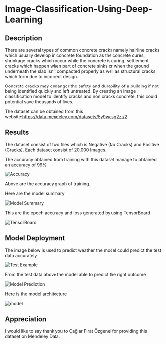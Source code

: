 # Image-Classification-Using-Deep-Learning

## Description
There are several types of common concrete cracks namely hairline cracks which
usually develop in concrete foundation as the concrete cures, shrinkage cracks which
occur while the concrete is curing, settlement cracks which happen when part of
concrete sinks or when the ground underneath the slab isn’t compacted properly as
well as structural cracks which form due to incorrect design.

Concrete cracks may endanger the safety and durability of a building if not being
identified quickly and left untreated. By creating an image classification model to 
identify cracks and non cracks concrete, this could potential save thousands of lives.

The dataset can be obtained from this website:https://data.mendeley.com/datasets/5y9wdsg2zt/2

## Results
The dataset consist of two files which is Negative (No Cracks) and Positive (Cracks). Each dataset
consist of 20,000 Images.

The accuracy obtained from training with this dataset manage to obtained an accuracy of 99%

![Accuracy](https://github.com/BrandenAdems/Image-Classification-Using-Deep-Learning/assets/88533031/1476ef21-529e-4345-939b-debd84e392e4)

Above are the accuracy graph of training.

Here are the model summary

![Model Summary](https://github.com/BrandenAdems/Image-Classification-Using-Deep-Learning/assets/88533031/e98341ad-a920-4ce8-b483-1c9a66499381)

This are the epoch accuracy and loss generated by using TensorBoard

![TensorBoard](https://github.com/BrandenAdems/Image-Classification-Using-Deep-Learning/assets/88533031/e97aefb8-2e2f-4a89-ab7c-d99936dfd2e5)

## Model Deployment

The image below is used to predict weather the model could predict the test data accurately

![Test Example](https://github.com/BrandenAdems/Image-Classification-Using-Deep-Learning/assets/88533031/b7b9e6ca-c861-44b0-b210-15403d84dd6e)

From the test data above the model able to predict the right outcome

![Model Prediction ](https://github.com/BrandenAdems/Image-Classification-Using-Deep-Learning/assets/88533031/c406a6fa-9c4d-4925-a55b-294d26780081)

Here is the model architecture

![model](https://github.com/BrandenAdems/Image-Classification-Using-Deep-Learning/assets/88533031/5f174eab-0e16-44d8-9ba5-ab3fa99d3cab)


## Appreciation
I would like to say thank you to Çağlar Fırat Özgenel for providing this dataset on Mendeley Data.
